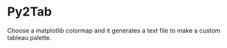 # Py2Tab
 Choose a matplotlib colormap and it generates a text file to make a custom tableau palette. 
